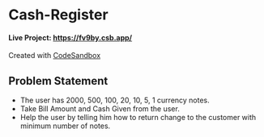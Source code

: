 # Cash-Register
#### Live Project: https://fv9by.csb.app/
Created with [CodeSandbox](https://codesandbox.io/s/github/bhtibrewal/Cash-Register)
## Problem Statement
- The user has 2000, 500, 100, 20, 10, 5, 1 currency notes.
- Take Bill Amount and Cash Given from the user.
- Help the user by telling him how to return change to the customer with minimum number of notes.

